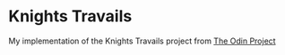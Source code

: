 # Knights Travails

My implementation of the Knights Travails project from [The Odin Project](https://www.theodinproject.com)
